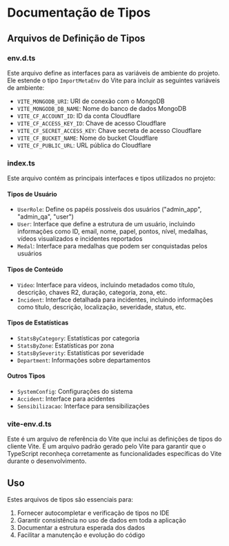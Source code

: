 # Documentação de Tipos

## Arquivos de Definição de Tipos

### env.d.ts

Este arquivo define as interfaces para as variáveis de ambiente do projeto. Ele estende o tipo `ImportMetaEnv` do Vite para incluir as seguintes variáveis de ambiente:

- `VITE_MONGODB_URI`: URI de conexão com o MongoDB
- `VITE_MONGODB_DB_NAME`: Nome do banco de dados MongoDB
- `VITE_CF_ACCOUNT_ID`: ID da conta Cloudflare
- `VITE_CF_ACCESS_KEY_ID`: Chave de acesso Cloudflare
- `VITE_CF_SECRET_ACCESS_KEY`: Chave secreta de acesso Cloudflare
- `VITE_CF_BUCKET_NAME`: Nome do bucket Cloudflare
- `VITE_CF_PUBLIC_URL`: URL pública do Cloudflare

### index.ts

Este arquivo contém as principais interfaces e tipos utilizados no projeto:

#### Tipos de Usuário

- `UserRole`: Define os papéis possíveis dos usuários ("admin_app", "admin_qa", "user")
- `User`: Interface que define a estrutura de um usuário, incluindo informações como ID, email, nome, papel, pontos, nível, medalhas, vídeos visualizados e incidentes reportados
- `Medal`: Interface para medalhas que podem ser conquistadas pelos usuários

#### Tipos de Conteúdo

- `Video`: Interface para vídeos, incluindo metadados como título, descrição, chaves R2, duração, categoria, zona, etc.
- `Incident`: Interface detalhada para incidentes, incluindo informações como título, descrição, localização, severidade, status, etc.

#### Tipos de Estatísticas

- `StatsByCategory`: Estatísticas por categoria
- `StatsByZone`: Estatísticas por zona
- `StatsBySeverity`: Estatísticas por severidade
- `Department`: Informações sobre departamentos

#### Outros Tipos

- `SystemConfig`: Configurações do sistema
- `Accident`: Interface para acidentes
- `Sensibilizacao`: Interface para sensibilizações

### vite-env.d.ts

Este é um arquivo de referência do Vite que inclui as definições de tipos do cliente Vite. É um arquivo padrão gerado pelo Vite para garantir que o TypeScript reconheça corretamente as funcionalidades específicas do Vite durante o desenvolvimento.

## Uso

Estes arquivos de tipos são essenciais para:

1. Fornecer autocompletar e verificação de tipos no IDE
2. Garantir consistência no uso de dados em toda a aplicação
3. Documentar a estrutura esperada dos dados
4. Facilitar a manutenção e evolução do código
